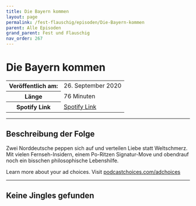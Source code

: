 ```yaml
---
title: Die Bayern kommen
layout: page
permalink: /fest-flauschig/episoden/Die-Bayern-kommen
parent: Alle Episoden
grand_parent: Fest und Flauschig
nav_order: 267
---
```


# Die Bayern kommen
<table class="resp-table dcf-table dcf-table-responsive dcf-table-bordered dcf-table-striped dcf-w-100%">
                    <tbody>
                        <tr>
                            <th scope="row">Veröffentlich am:</th>
                            <td data-label="Veröffentlich am:">26. September 2020</td>
                        </tr>
                        <tr>
                            <th scope="row">Länge </th>
                            <td data-label="Länge ">76 Minuten</td>
                        </tr><tr>
                                <th scope="row">Spotify Link</th>
                                <td data-label="Spotify Link"><a href="https://open.spotify.com/episode/09BCedOYqKtSDoV71oPMcn">Spotify Link</a></td>
                            </tr></tbody>
                </table>

***

## Beschreibung der Folge

<div>
<p>Zwei Norddeutsche peppen sich auf und verteilen Liebe statt Weltschmerz. Mit vielen Fernseh-Insidern, einem Po-Ritzen Signatur-Move und obendrauf noch ein bisschen philosophische Lebenshilfe.</p><p> </p><p>Learn more about your ad choices. Visit <a href="https://podcastchoices.com/adchoices">podcastchoices.com/adchoices</a></p>  
</div>

***

## Keine Jingles gefunden